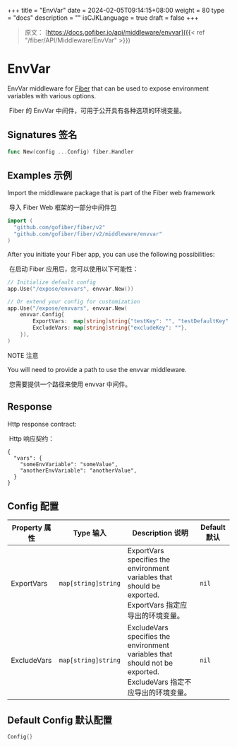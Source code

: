 +++
title = "EnvVar"
date = 2024-02-05T09:14:15+08:00
weight = 80
type = "docs"
description = ""
isCJKLanguage = true
draft = false
+++

> 原文： [https://docs.gofiber.io/api/middleware/envvar]({{< ref "/fiber/API/Middleware/EnvVar" >}})

# EnvVar

EnvVar middleware for [Fiber](https://github.com/gofiber/fiber) that can be used to expose environment variables with various options.

​	Fiber 的 EnvVar 中间件，可用于公开具有各种选项的环境变量。

## Signatures 签名

```go
func New(config ...Config) fiber.Handler
```



## Examples 示例 

Import the middleware package that is part of the Fiber web framework

​	导入 Fiber Web 框架的一部分中间件包

```go
import (
  "github.com/gofiber/fiber/v2"
  "github.com/gofiber/fiber/v2/middleware/envvar"
)
```



After you initiate your Fiber app, you can use the following possibilities:

​	在启动 Fiber 应用后，您可以使用以下可能性：

```go
// Initialize default config
app.Use("/expose/envvars", envvar.New())

// Or extend your config for customization
app.Use("/expose/envvars", envvar.New(
    envvar.Config{
        ExportVars:  map[string]string{"testKey": "", "testDefaultKey": "testDefaultVal"},
        ExcludeVars: map[string]string{"excludeKey": ""},
    }),
)
```



NOTE
注意

You will need to provide a path to use the envvar middleware.

​	您需要提供一个路径来使用 envvar 中间件。

## Response

Http response contract:

​	Http 响应契约：

```text
{
  "vars": {
    "someEnvVariable": "someValue",
    "anotherEnvVariable": "anotherValue",
  }
}
```



## Config 配置

| Property 属性 | Type 输入           | Description 说明                                             | Default 默认 |
| ------------- | ------------------- | ------------------------------------------------------------ | ------------ |
| ExportVars    | `map[string]string` | ExportVars specifies the environment variables that should be exported. ExportVars 指定应导出的环境变量。 | `nil`        |
| ExcludeVars   | `map[string]string` | ExcludeVars specifies the environment variables that should not be exported. ExcludeVars 指定不应导出的环境变量。 | `nil`        |

## Default Config 默认配置 

```go
Config{}
```
